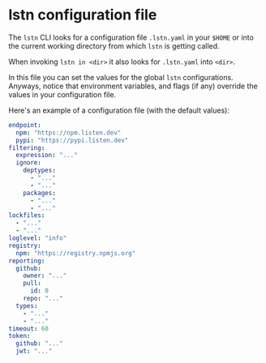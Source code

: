 # lstn configuration file

The `lstn` CLI looks for a configuration file `.lstn.yaml` in your `$HOME` or into the current working directory from which `lstn` is getting called.

When invoking `lstn in <dir>` it also looks for `.lstn.yaml` into `<dir>`.

In this file you can set the values for the global `lstn` configurations.
Anyways, notice that environment variables, and flags (if any) override the values in your configuration file.

Here's an example of a configuration file (with the default values):

```yaml
endpoint: 
  npm: "https://npm.listen.dev"
  pypi: "https://pypi.listen.dev"
filtering: 
  expression: "..."
  ignore: 
    deptypes: 
      - "..."
      - "..."
    packages: 
      - "..."
      - "..."
lockfiles: 
  - "..."
  - "..."
loglevel: "info"
registry: 
  npm: "https://registry.npmjs.org"
reporting: 
  github: 
    owner: "..."
    pull: 
      id: 0
    repo: "..."
  types: 
    - "..."
    - "..."
timeout: 60
token: 
  github: "..."
  jwt: "..."
```
